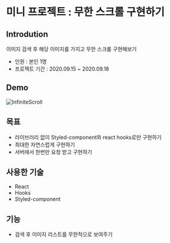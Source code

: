 # 미니 프로젝트 : 무한 스크롤 구현하기

## Introdution
이미지 검색 후 해당 이미지를 가지고 무한 스크롤 구현해보기
- 인원 : 본인 1명
- 프로젝트 기간 : 2020.09.15 ~ 2020.09.18

## Demo
![InfiniteScroll](https://user-images.githubusercontent.com/47416686/93573153-c06be900-f9d1-11ea-8aee-cc29fdffaf1f.gif)

## 목표
- 라이브러리 없이 Styled-component와 react hooks로만 구현하기
- 최대한 자연스럽게 구현하기
- 서버에서 한번만 요청 받고 구현하기


## 사용한 기술
- React
- Hooks
- Styled-component


## 기능
- 검색 후 이미지 리스트를 무한적으로 보여주기
